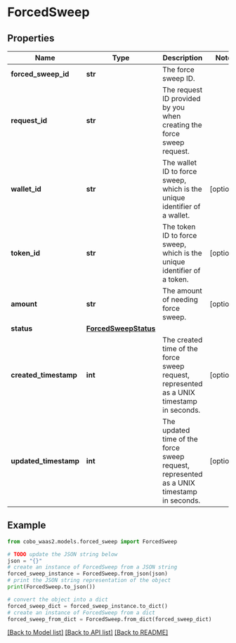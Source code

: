 # ForcedSweep


## Properties

Name | Type | Description | Notes
------------ | ------------- | ------------- | -------------
**forced_sweep_id** | **str** | The force sweep ID. | 
**request_id** | **str** | The request ID provided by you when creating the force sweep request. | 
**wallet_id** | **str** | The wallet ID to force sweep, which is the unique identifier of a wallet. | [optional] 
**token_id** | **str** | The token ID to force sweep, which is the unique identifier of a token. | [optional] 
**amount** | **str** | The amount of needing force sweep. | [optional] 
**status** | [**ForcedSweepStatus**](ForcedSweepStatus.md) |  | 
**created_timestamp** | **int** | The created time of the force sweep request, represented as a UNIX timestamp in seconds. | [optional] 
**updated_timestamp** | **int** | The updated time of the force sweep request, represented as a UNIX timestamp in seconds. | [optional] 

## Example

```python
from cobo_waas2.models.forced_sweep import ForcedSweep

# TODO update the JSON string below
json = "{}"
# create an instance of ForcedSweep from a JSON string
forced_sweep_instance = ForcedSweep.from_json(json)
# print the JSON string representation of the object
print(ForcedSweep.to_json())

# convert the object into a dict
forced_sweep_dict = forced_sweep_instance.to_dict()
# create an instance of ForcedSweep from a dict
forced_sweep_from_dict = ForcedSweep.from_dict(forced_sweep_dict)
```
[[Back to Model list]](../README.md#documentation-for-models) [[Back to API list]](../README.md#documentation-for-api-endpoints) [[Back to README]](../README.md)


